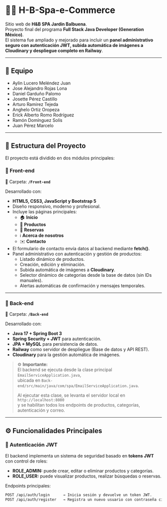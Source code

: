# 💆‍♀️ H-B-Spa-e-Commerce  

Sitio web de **H&B SPA Jardín Balbuena**.  
Proyecto final del programa **Full Stack Java Developer (Generation México)**.  
El sistema fue ampliado y mejorado para incluir un **panel administrativo seguro con autenticación JWT, subida automática de imágenes a Cloudinary y despliegue completo en Railway**.  

---

## 👥 Equipo  

- Aylin Lucero Meléndez Juan  
- Jose Alejandro Rojas Lona  
- Daniel Garduño Palomo  
- Josette Pérez Castillo  
- Arturo Ramirez Tejeda  
- Anghelo Ortiz Oropeza  
- Erick Alberto Romo Rodríguez  
- Ramón Domínguez Solís  
- Juan Pérez Marcelo  

---

## 🧩 Estructura del Proyecto  

El proyecto está dividido en dos módulos principales:  

### 🔹 Front-end  
📁 Carpeta: **`/Front-end`**  

Desarrollado con:
- **HTML5, CSS3, JavaScript y Bootstrap 5**
- Diseño responsivo, moderno y profesional.  
- Incluye las páginas principales:  
  - 🏠 **Inicio**  
  - 💄 **Productos**  
  - 📅 **Reservas**  
  - ℹ️ **Acerca de nosotros**  
  - ✉️ **Contacto**  
- El formulario de contacto envía datos al backend mediante **fetch()**.  
- Panel administrativo con autenticación y gestión de productos:  
  - Listado dinámico de productos.  
  - Creación, edición y eliminación.  
  - Subida automática de imágenes a **Cloudinary**.  
  - Selector dinámico de categorías desde la base de datos (sin IDs manuales).  
  - Alertas automáticas de confirmación y mensajes temporales.  

---

### 🔹 Back-end  
📁 Carpeta: **`/Back-end`**  

Desarrollado con:
- **Java 17 + Spring Boot 3**  
- **Spring Security + JWT** para autenticación.  
- **JPA + MySQL** para persistencia de datos.  
- **Railway** como servidor de despliegue (Base de datos y API REST).  
- **Cloudinary** para la gestión automática de imágenes.  

> ⚙️ **Importante:**  
> El backend se ejecuta desde la clase principal `EmailServiceApplication.java`,  
> ubicada en `Back-end/src/main/java/com/spa/EmailServiceApplication.java`.  
>  
> Al ejecutar esta clase, se levanta el servidor local en `http://localhost:8080`  
> y se habilitan todos los endpoints de productos, categorías, autenticación y correo.  

---

## ⚙️ Funcionalidades Principales

### 🔐 Autenticación JWT  
El backend implementa un sistema de seguridad basado en **tokens JWT** con control de roles:  
- **ROLE_ADMIN:** puede crear, editar o eliminar productos y categorías.  
- **ROLE_USER:** puede visualizar productos, realizar búsquedas o reservas.  

Endpoints principales:  
```bash
POST /api/auth/login      → Inicia sesión y devuelve un token JWT.  
POST /api/auth/register   → Registra un nuevo usuario con contraseña cifrada.  
